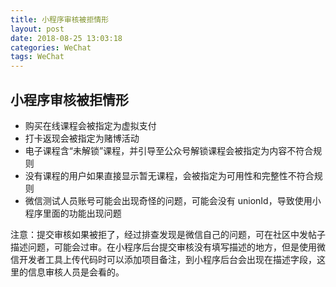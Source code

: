 ```yaml
---
title: 小程序审核被拒情形
layout: post
date: 2018-08-25 13:03:18
categories: WeChat
tags: WeChat
---
```


## 小程序审核被拒情形

- 购买在线课程会被指定为虚拟支付
- 打卡返现会被指定为赌博活动
- 电子课程含“未解锁”课程，并引导至公众号解锁课程会被指定为内容不符合规则
- 没有课程的用户如果直接显示暂无课程，会被指定为可用性和完整性不符合规则
- 微信测试人员账号可能会出现奇怪的问题，可能会没有 unionId，导致使用小程序里面的功能出现问题

注意：提交审核如果被拒了，经过排查发现是微信自己的问题，可在社区中发帖子描述问题，可能会过审。在小程序后台提交审核没有填写描述的地方，但是使用微信开发者工具上传代码时可以添加项目备注，到小程序后台会出现在描述字段，这里的信息审核人员是会看的。